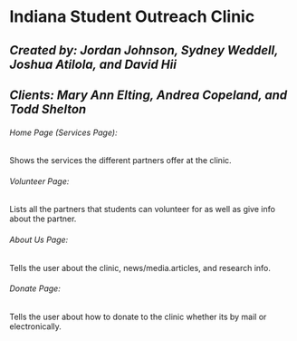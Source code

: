 # **Indiana Student Outreach Clinic**

## ***Created by: Jordan Johnson, Sydney Weddell, Joshua Atilola, and David Hii***

## ***Clients: Mary Ann Elting, Andrea Copeland, and Todd Shelton***

###### Home Page (Services Page):
Shows the services the different partners offer at the clinic.

###### Volunteer Page:
Lists all the partners that students can volunteer for as well as give info about the partner.

###### About Us Page:
Tells the user about the clinic, news/media.articles, and research info.

###### Donate Page:
Tells the user about how to donate to the clinic whether its by mail or electronically.
